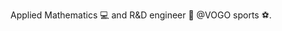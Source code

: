 Applied Mathematics 💻 and R&D engineer 🧪 @VOGO sports ⚽.

<!---
nartigesvogo/nartigesvogo is a ✨ special ✨ repository because its `README.md` (this file) appears on your GitHub profile.
You can click the Preview link to take a look at your changes.
--->
